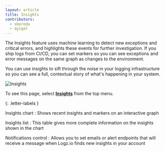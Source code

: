 ```yaml
---
layout: article
title: Insights
contributors:
  - sboroda
  - ayigal
---
```


The Insights feature uses machine learning to detect new exceptions and critical errors, and highlights these events for further investigation. If you ship logs from CI/CD, you can set markers so you can see exceptions and error messages on the same graph as changes to the environment.

You can use insights to sift through the noise in your logging infrastructure so you can see a full, contextual story of what's happening in your system.  

![Insights]({{site.baseurl}}/images/insights/insights--insights-annotated.png)

To see this page, select [**Insights**](https://app.logz.io/#/dashboard/insights) from the top menu.

{: .letter-labels }

  Insights chart
  : Shows recent insights and markers on an interactive graph

  Insights list
  : This table gives more complete information on the insights shown in the chart

  Notifications control
  : Allows you to set emails or alert endpoints that will receive a message when Logz.io finds new insights in your account